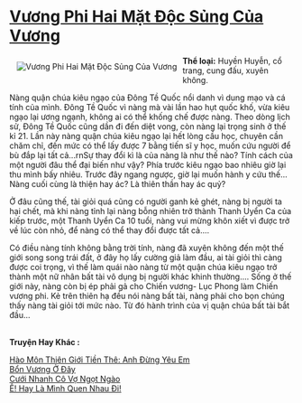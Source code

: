 <a href="https://utruyen.com/vuong-phi-hai-mat-doc-sung-cua-vuong/19231/" title="Vương Phi Hai Mặt Độc Sủng Của Vương"><h1>Vương Phi Hai Mặt Độc Sủng Của Vương</h1></a><div style="display:table"><img align="right" style="float: left; padding: 10px;" src="https://utruyen.com/images/story/200x260/vuong-phi-hai-mat-doc-sung-cua-vuong.jpg" alt="Vương Phi Hai Mặt Độc Sủng Của Vương"><b>Thể loại:</b> Huyền Huyễn, cổ trang, cung đấu, xuyên không.<p></p>Nàng quận chúa kiêu ngạo của Đông Tề Quốc nổi danh vì dung mạo và cá tính của mình. Đông Tề Quốc vì nàng mà vài lần hao hụt quốc khố, vừa kiêu ngạo lại ương ngạnh, không ai có thể khống chế được nàng. Theo dòng lịch sử, Đông Tề Quốc cũng dần đi đến diệt vong, còn nàng lại trọng sinh ở thế kỉ 21. Lần này nàng quận chúa kiêu ngạo lại hết lòng cầu học, chuyên cần chăm chỉ, đến mức có thể lấy được 7 bằng tiến sĩ y học, muốn cứu người để bù đắp lại tất cả...rnSự thay đổi kì là của nàng là như thế nào? Tính cách của một người đâu thể đại biến như vậy? Phía trước kiêu ngạo bao nhiêu giờ lại thu mình bấy nhiêu. Trước đây ngang ngược, giờ lại muốn hành y cứu thế... Nàng cuối cùng là thiện hay ác? Là thiên thần hay ác quỷ?<p></p>Ở đâu cũng thế, tài giỏi quá cũng có người ganh kẻ ghét, nàng bị người ta hại chết, mà khi nàng tỉnh lại nàng bỗng nhiên trở thành Thanh Uyển Ca của kiếp trước, một Thanh Uyển Ca 10 tuổi, nàng vui mừng khôn xiết vì được trở về lúc còn nhỏ, để nàng có thể thay đổi được tất cả....<p></p>Có điều nàng tính không bằng trời tính, nàng đã xuyên không đến một thế giới song song trái đất, ở đây họ lấy cường giả làm đầu, ai tài giỏi thì càng được coi trọng, vì thế làm quái nào nàng từ một quận chúa kiêu ngạo trở thành một nữ nhân bất tài vô dụng bị người khác khinh thường.... Sống ở thế giới này, nàng còn bị ép phải gả cho Chiến vương- Lục Phong làm Chiến vương phi. Kẻ trên thiên hạ đều nói nàng bất tài, nàng phải cho bọn chúng thấy nàng tài giỏi tới mức nào. Từ đó hành trình của vị quận chúa bất tài bắt đầu...</div><p><br><b>Truyện Hay Khác :</b></p><a href="https://utruyen.com/hao-mon-thien-gioi-tien-the-anh-dung-yeu-em/16457/" alt="Hào Môn Thiên Giới Tiền Thê: Anh Đừng Yêu Em">Hào Môn Thiên Giới Tiền Thê: Anh Đừng Yêu Em</a><br/><a href="https://github.com/quanluxury/truyenhot/tree/master/truyenhay/3004/" alt="Bổn Vương Ở Đây">Bổn Vương Ở Đây</a><br/><a href="https://github.com/mlquan/truyenhay/tree/master/truyenhay/25257/" alt="Cưới Nhanh Cô Vợ Ngọt Ngào">Cưới Nhanh Cô Vợ Ngọt Ngào</a><br/><a href="https://github.com/quanluxury/ngontinh_sac/tree/master/truyenhay/23086/" alt="Ê! Hay Là Mình Quen Nhau Đi!">Ê! Hay Là Mình Quen Nhau Đi!</a><br/>